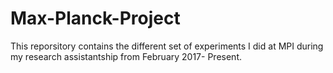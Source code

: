 # Max-Planck-Project
This reporsitory contains the different set of experiments I did at MPI during my research assistantship from February 2017- Present.
